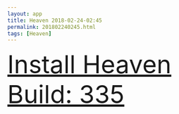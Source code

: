 ```yaml
---
layout: app
title: Heaven 2018-02-24-02:45
permalink: 201802240245.html
tags: [Heaven]
---
```

<div class="pure-g">
    <div class="pure-u-1-1" style="font-size: 4em">
        <a class="pure-button-primary" href="itms-services://?action=download-manifest&url=https%3A%2F%2Flitsungyisigono.github.io%2FTestScript%2Fmanifests%2F201802240245.plist"><i class="fa fa-download" aria-hidden="true"></i>Install Heaven Build: 335</a>
    </div>
</div>